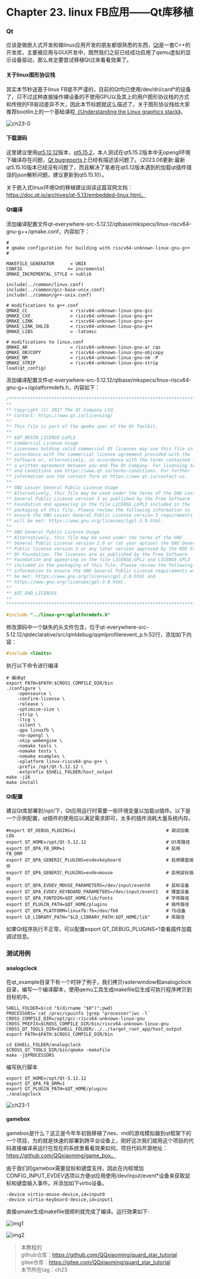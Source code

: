 # Chapter 23. linux FB应用——Qt库移植

### Qt

应该是做嵌入式开发和做linux应用开发的朋友都很熟悉的东西，[Qt](https://www.qt.io/)是一套C++的开发库，主要被应用与GUI开发中，既然我们之前已经成功启用了qemu虚拟的显示设备驱动，那么肯定要尝试移植Qt过来看看效果了。

#### 关于linux图形协议栈

其实本节秒送基于linux FB是不严谨的，目前的Qt均已使用/dev/dri/card*的设备了，只不过这种直接操作裸设备的不使用GPU以及其上的用户图形协议栈的方式和传统的FB驱动差异不大，因此本节标题就这么描述了。关于图形协议栈给大家推荐bootlin上的一个基础课程[《Understanding the Linux graphics stack》](https://bootlin.com/doc/training/graphics/)。

![ch23-0](./img/ch23-0.png)

#### 下载源码

这里建议使用[qt5.12.12](http://mirrors.sohu.com/qt-all/archive/qt/5.12/5.12.12/single/qt-everywhere-src-5.12.12.tar.xz)版本，[qt5.15.2](https://download.qt.io/official_releases/qt/5.15/5.15.2/single/)，本人测试在qt5.15.2版本中无opengl环境下编译存在问题，[Qt bugreports](https://bugreports.qt.io/browse/QTBUG-88017)上已经有描述该问题了。（2023.06更新:最新qt5.15.10版本已经没有问题了，而且解决了笔者在qt5.12版本遇到的加载qt插件错误的json解析问题，建议更新到qt5.15.10）。

关于嵌入式linux环境Qt的移植建议阅读这篇官网文档：https://doc.qt.io/archives/qt-5.13/embedded-linux.html。

#### Qt编译

添加编译配置文件qt-everywhere-src-5.12.12/qtbase/mkspecs/linux-riscv64-gnu-g++/qmake.conf，内容如下：

```
#
# qmake configuration for building with riscv64-unknown-linux-gnu-g++
#

MAKEFILE_GENERATOR      = UNIX
CONFIG                 += incremental
QMAKE_INCREMENTAL_STYLE = sublib

include(../common/linux.conf)
include(../common/gcc-base-unix.conf)
include(../common/g++-unix.conf)

# modifications to g++.conf
QMAKE_CC                = riscv64-unknown-linux-gnu-gcc
QMAKE_CXX               = riscv64-unknown-linux-gnu-g++
QMAKE_LINK              = riscv64-unknown-linux-gnu-g++ 
QMAKE_LINK_SHLIB        = riscv64-unknown-linux-gnu-g++
QMAKE_LIBS              = -latomic

# modifications to linux.conf
QMAKE_AR                = riscv64-unknown-linux-gnu-ar cqs
QMAKE_OBJCOPY           = riscv64-unknown-linux-gnu-objcopy
QMAKE_NM                = riscv64-unknown-linux-gnu-nm -P
QMAKE_STRIP             = riscv64-unknown-linux-gnu-strip
load(qt_config)
```

添加编译配置文件qt-everywhere-src-5.12.12/qtbase/mkspecs/linux-riscv64-gnu-g++/qplatformdefs.h，内容如下：

```c
/****************************************************************************
**
** Copyright (C) 2017 The Qt Company Ltd.
** Contact: https://www.qt.io/licensing/
**
** This file is part of the qmake spec of the Qt Toolkit.
**
** $QT_BEGIN_LICENSE:LGPL$
** Commercial License Usage
** Licensees holding valid commercial Qt licenses may use this file in
** accordance with the commercial license agreement provided with the
** Software or, alternatively, in accordance with the terms contained in
** a written agreement between you and The Qt Company. For licensing terms
** and conditions see https://www.qt.io/terms-conditions. For further
** information use the contact form at https://www.qt.io/contact-us.
**
** GNU Lesser General Public License Usage
** Alternatively, this file may be used under the terms of the GNU Lesser
** General Public License version 3 as published by the Free Software
** Foundation and appearing in the file LICENSE.LGPL3 included in the
** packaging of this file. Please review the following information to
** ensure the GNU Lesser General Public License version 3 requirements
** will be met: https://www.gnu.org/licenses/lgpl-3.0.html.
**
** GNU General Public License Usage
** Alternatively, this file may be used under the terms of the GNU
** General Public License version 2.0 or (at your option) the GNU General
** Public license version 3 or any later version approved by the KDE Free
** Qt Foundation. The licenses are as published by the Free Software
** Foundation and appearing in the file LICENSE.GPL2 and LICENSE.GPL3
** included in the packaging of this file. Please review the following
** information to ensure the GNU General Public License requirements will
** be met: https://www.gnu.org/licenses/gpl-2.0.html and
** https://www.gnu.org/licenses/gpl-3.0.html.
**
** $QT_END_LICENSE$
**
****************************************************************************/

#include "../linux-g++/qplatformdefs.h"
```

修改源码中一个缺失的头文件包含，位于qt-everywhere-src-5.12.12/qtdeclarative/src/qmldebug/qqmlprofilerevent_p.h:52行，添加如下内容：

```c
#include <limits>
```

执行以下命令进行编译

```shell
# 编译qt
export PATH=$PATH:$CROSS_COMPILE_DIR/bin
./configure \
    -opensource \
    -confirm-license \
    -release \
    -optimize-size \
    -strip \
    -ltcg \
    -silent \
    -qpa linuxfb \
    -no-opengl \
    -skip webengine \
    -nomake tools \
    -nomake tests \
    -nomake examples \
    -xplatform linux-riscv64-gnu-g++ \
    -prefix /opt/Qt-5.12.12 \
    -extprefix $SHELL_FOLDER/host_output
make -j16
make install
```

#### Qt配置

建议Qt库部署到/opt/下，Qt应用运行时需要一些环境变量以加载qt插件。以下是一个示例配置，qt插件的使用应以满足需求即可，太多的插件消耗大量系统内存。

```shell
#export QT_DEBUG_PLUGINS=1                                  # 调试加载LOG
export QT_HOME=/opt/Qt-5.12.12                              # Qt库路径
export QT_QPA_FB_DRM=1                                      # 启用FB_DRM
export QT_QPA_GENERIC_PLUGINS=evdevkeyboard                 # 启用键盘插件
export QT_QPA_GENERIC_PLUGINS=evdevmouse                    # 启用鼠标插件
export QT_QPA_EVDEV_MOUSE_PARAMETERS=/dev/input/event0      # 鼠标设备
export QT_QPA_EVDEV_KEYBOARD_PARAMETERS=/dev/input/event1   # 键盘设备
export QT_QPA_FONTDIR=$QT_HOME/lib/fonts                    # 字体路径
export QT_PLUGIN_PATH=$QT_HOME/plugins                      # 插件路径
export QT_QPA_PLATFORM=linuxfb:fb=/dev/fb0                  # fb设备
export LD_LIBRARY_PATH="$LD_LIBRARY_PATH:$QT_HOME/lib"      # 库路径
```

如果Qt程序执行不正常，可以配置export QT_DEBUG_PLUGINS=1查看插件加载调试信息。

### 测试用例

#### analogclock

在qt_example目录下有一个时钟了例子，我们拷贝rasterwindow和analogclock目录，编写一个编译脚本，使用qemu工具生成makefile后生成可执行程序拷贝到目标机中。

```shell
SHELL_FOLDER=$(cd "$(dirname "$0")";pwd)
PROCESSORS=`cat /proc/cpuinfo |grep "processor"|wc -l`
CROSS_COMPILE_DIR=/opt/gcc-riscv64-unknown-linux-gnu
CROSS_PREFIX=$CROSS_COMPILE_DIR/bin/riscv64-unknown-linux-gnu
CROSS_QT_TOOLS_DIR=$SHELL_FOLDER/../../target_root_app/host_output
export PATH=$PATH:$CROSS_COMPILE_DIR/bin

cd $SHELL_FOLDER/analogclock
$CROSS_QT_TOOLS_DIR/bin/qmake -makefile
make -j$PROCESSORS
```

编写执行脚本

```
export QT_HOME=/opt/Qt-5.12.12
export QT_QPA_FB_DRM=1
export QT_PLUGIN_PATH=$QT_HOME/plugins
./analogclock
```

![ch23-1](./img/ch23-1.png)

#### gamebox

gamebox是什么？这正是今年年初我移植了nes、md的游戏模拟器到qt框架下的一个项目，为的就是快速的部署到跨平台设备上，刚好这次我们就用这个项目的代码直接编译来运行在现在的系统里看看效果如何。项目代码开源地址：https://github.com/QQxiaoming/game_box。

由于我们的gamebox需要鼠标和键盘支持，因此在内核增加CONFIG_INPUT_EVDEV选项以方便qt应用使用/dev/input/event*设备来获取鼠标和键盘输入事件。并添加如下virtio设备。

```
-device virtio-mouse-device,id=input0 
-device virtio-keyboard-device,id=input1 
```

直接qmake生成makefile很顺利就完成了编译。运行效果如下:

![img1](./img/ch23-2.gif)

![img2](./img/ch23-3.gif)


> 本教程的<br>github仓库：https://github.com/QQxiaoming/quard_star_tutorial<br>gitee仓库：https://gitee.com/QQxiaoming/quard_star_tutorial<br>本节所在tag：ch23